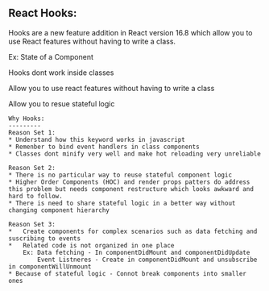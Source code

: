 React Hooks:
-----------
Hooks are a new feature addition in React version 16.8 which allow you to use React features without having to write a class.

Ex: State of a Component

Hooks dont work inside classes

Allow you to use react features without having to write a class

Allow you to resue stateful logic


	Why Hooks:
	---------
	Reason Set 1:
	* Understand how this keyword works in javascript
	* Remenber to bind event handlers in class components
	* Classes dont minify very well and make hot reloading very unreliable
	
	Reason Set 2:
	* There is no particular way to reuse stateful component logic
	* Higher Order Components (HOC) and render props patters do address this problem but needs component restructure which looks awkward and hard to follow.
	* There is need to share stateful logic in a better way without changing component hierarchy
	
	Reason Set 3:
	*	Create components for complex scenarios such as data fetching and suscribing to events
	* 	Related code is not organized in one place
		Ex: Data fetching - In componentDidMount and componentDidUpdate
			Event Listneres - Create in componentDidMount and unsubscribe in componentWillUnmount
	* Because of stateful logic - Connot break components into smaller ones
	
	
	
	

